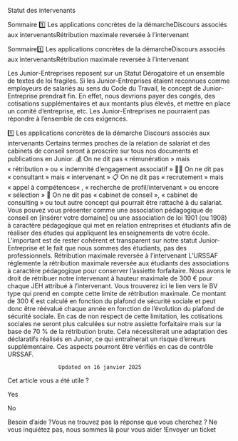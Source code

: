 



Statut des intervenants

Sommaire 
1️⃣ Les applications concrètes de la démarcheDiscours associés aux intervenantsRétribution maximale reversée à l’intervenant



Sommaire1️⃣ Les applications concrètes de la démarcheDiscours associés aux intervenantsRétribution maximale reversée à l’intervenant

Les Junior-Entreprises reposent sur un Statut Dérogatoire et un ensemble de textes de loi fragiles.
Si les Junior-Entreprises étaient reconnues comme employeurs de salariés au sens du Code du Travail, le concept de Junior-Entreprise prendrait fin.
En effet, nous devrions payer des congés, des cotisations supplémentaires et aux montants plus élevés, et mettre en place un comité d’entreprise, etc. Les Junior-Entreprises ne pourraient pas répondre à l’ensemble de ces exigences.

1️⃣ Les applications concrètes de la démarche
Discours associés aux intervenants
Certains termes proches de la relation de salariat et des cabinets de conseil seront à proscrire sur tous nos documents et publications en Junior.
💰 On ne dit pas « rémunération » mais « rétribution » ou « indemnité d’engagement associatif »
👨‍💻 On ne dit pas « consultant » mais « intervenant »
📋 On ne dit pas « recrutement » mais « appel à compétences« , « recherche de profil/intervenant » ou encore « sélection »
🌇 On ne dit pas « cabinet de conseil », « cabinet de consulting » ou tout autre concept qui pourrait être rattaché à du salariat. Vous pouvez vous présenter comme une association pédagogique de conseil en [insérer votre domaine] ou une association de loi 1901 (ou 1908) à caractère pédagogique qui met en relation entreprises et étudiants afin de réaliser des études qui appliquent les enseignements de votre école.
L’important est de rester cohérent et transparent sur notre statut Junior-Entreprise et le fait que nous sommes des étudiants, pas des professionnels.
Rétribution maximale reversée à l’intervenant
L’URSSAF réglemente la rétribution maximale reversée aux étudiants des associations à caractère pédagogique pour conserver l’assiette forfaitaire.
Nous avons le droit de rétribuer notre intervenant à hauteur maximale de 300 € pour chaque JEH attribué à l’intervenant.
Vous trouverez ici le lien vers le BV type qui prend en compte cette limite de rétribution maximale.
Ce montant de 300 € est calculé en fonction du plafond de sécurité sociale et peut donc être réévalué chaque année en fonction de l’évolution du plafond de sécurité sociale.
En cas de non respect de cette limitation, les cotisations sociales ne seront plus calculées sur notre assiette forfaitaire mais sur la base de 70 % de la rétribution brute. Cela nécessiterait une adaptation des déclaratifs réalisés en Junior, ce qui entraînerait un risque d’erreurs supplémentaire.
Ces aspects pourront être vérifiés en cas de contrôle URSSAF.


					Updated on 16 janvier 2025				



Cet article vous a été utile ?




Yes



No





Besoin d’aide ?Vous ne trouvez pas la réponse que vous cherchez ? Ne vous inquiétez pas, nous sommes là pour vous aider !Envoyer un ticket

